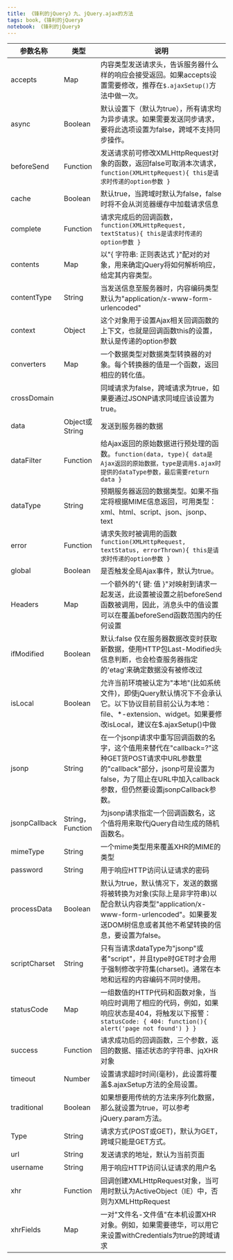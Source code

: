 ```yaml
---
title: 《锋利的jQuery》九、jQuery.ajax的方法
tags: book,《锋利的jQuery》
notebook: 《锋利的jQuery》
---
```



| 参数名称 | 类型 | 说明 |
| --- | --- | --- |
| accepts | Map | 内容类型发送请求头，告诉服务器什么样的响应会接受返回。如果accepts设置需要修改，推荐在`$.ajaxSetup()`方法中做一次。 |
| async | Boolean | 默认设置下（默认为true），所有请求均为异步请求。如果需要发送同步请求，要将此选项设置为false，跨域不支持同步操作。 |
| beforeSend | Function | 发送请求前可修改XMLHttpRequest对象的函数，返回false可取消本次请求，`function(XMLHttpRequest){ this是请求时传递的option参数 }` |
| cache | Boolean | 默认true，当跨域时默认为false，false时将不会从浏览器缓存中加载请求信息 |
| complete | Function | 请求完成后的回调函数，`function(XMLHttpRequest, textStatus){ this是请求时传递的option参数 }` |
| contents | Map | 以"{ 字符串: 正则表达式 }"配对的对象，用来确定jQuery将如何解析响应，给定其内容类型。 |
| contentType | String | 当发送信息至服务器时，内容编码类型默认为"application/x-www-form-urlencoded" |
| context | Object | 这个对象用于设置Ajax相关回调函数的上下文，也就是回调函数this的设置，默认是传递的option参数 |
| converters | Map | 一个数据类型对数据类型转换器的对象。每个转换器的值是一个函数，返回相应的转化值。 |
| crossDomain |  | 同域请求为false，跨域请求为true，如果要通过JSONP请求同域应该设置为true。 |
| data | Object或String | 发送到服务器的数据 |
| dataFilter | Function | 给Ajax返回的原始数据进行预处理的函数。`function(data, type){ data是Ajax返回的原始数据，type是调用$.ajax时提供的dataType参数，最后需要return data }` |
| dataType | String | 预期服务器返回的数据类型。如果不指定将根据MIME信息返回，可用类型：xml、html、script、json、jsonp、text |
| error | Function | 请求失败时被调用的函数 `function(XMLHttpRequest, textStatus, errorThrown){ this是请求时传递的option参数 }` |
| global | Boolean | 是否触发全局Ajax事件，默认为true。 |
| Headers | Map | 一个额外的"{ 键: 值 }"对映射到请求一起发送，此设置被设置之前beforeSend函数被调用，因此，消息头中的值设置可以在覆盖beforeSend函数范围内的任何设置 |
| ifModified | Boolean | 默认:false 仅在服务器数据改变时获取新数据，使用HTTP包Last-Modified头信息判断，也会检查服务器指定的'etag'来确定数据没有被修改过 |
| isLocal | Boolean | 允许当前环境被认定为"本地"(比如系统文件)，即使jQuery默认情况下不会承认它。以下协议目前目前公认为本地：file、*-extension、widget。如果要修改isLocal，建议在$.ajaxSetup()中做 |
| jsonp | String | 在一个jsonp请求中重写回调函数的名字，这个值用来替代在"callback=?"这种GET货POST请求中URL参数里的"callback"部分，jsonp可是设置为false，为了阻止在URL中加入callback参数，但仍然要设置jsonpCallback参数。 |
| jsonpCallback | String，Function | 为jsonp请求指定一个回调函数名，这个值将用来取代jQuery自动生成的随机函数名。 |
| mimeType | String | 一个mime类型用来覆盖XHR的MIME的类型 |
| password | String | 用于响应HTTP访问认证请求的密码 |
| processData | Boolean | 默认为true，默认情况下，发送的数据将被转换为对象(实际上是非字符串)以配合默认内容类型"application/x-www-form-urlencoded"。如果要发送DOM树信息或者其他不希望转换的信息，要设置为false。 |
| scriptCharset | String | 只有当请求dataType为"jsonp"或者"script"，并且type时GET时才会用于强制修改字符集(charset)。通常在本地和远程的内容编码不同时使用。 |
| statusCode | Map | 一组数值的HTTP代码和函数对象，当响应时调用了相应的代码，例如，如果响应状态是404，将触发以下报警：`statusCode: { 404: function(){ alert('page not found') } }` |
| success | Function | 请求成功后的回调函数，三个参数，返回的数据、描述状态的字符串、jqXHR对象 |
| timeout | Number | 设置请求超时时间(毫秒)，此设置将覆盖$.ajaxSetup方法的全局设置。 |
| traditional | Boolean | 如果想要用传统的方法来序列化数据，那么就设置为true，可以参考jQuery.param方法。 |
| Type | String | 请求方式(POST或GET)，默认为GET，跨域只能是GET方式。 |
| url | String | 发送请求的地址，默认为当前页面 |
| username | String | 用于响应HTTP访问认证请求的用户名 |
| xhr | Function | 回调创建XMLHttpRequest对象，当可用时默认为ActiveObject（IE）中，否则为XMLHttpRequest |
| xhrFields | Map | 一对"文件名-文件值"在本机设置XHR对象。例如，如果需要德华，可以用它来设置withCredentials为true的跨域请求 |

